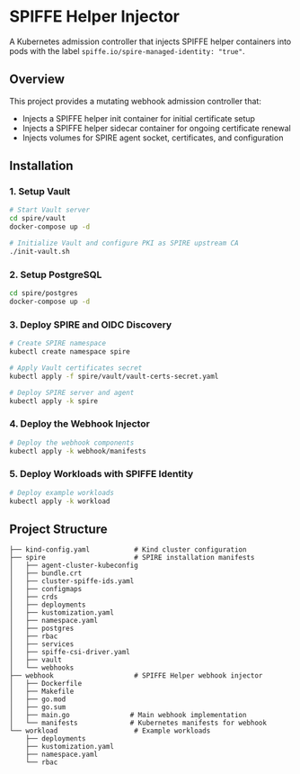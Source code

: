 # SPIFFE Helper Injector

A Kubernetes admission controller that injects SPIFFE helper containers into pods with the label `spiffe.io/spire-managed-identity: "true"`.

## Overview

This project provides a mutating webhook admission controller that:
- Injects a SPIFFE helper init container for initial certificate setup
- Injects a SPIFFE helper sidecar container for ongoing certificate renewal
- Injects volumes for SPIRE agent socket, certificates, and configuration


## Installation

### 1. Setup Vault

```bash
# Start Vault server
cd spire/vault
docker-compose up -d

# Initialize Vault and configure PKI as SPIRE upstream CA
./init-vault.sh
```

### 2. Setup PostgreSQL

```bash
cd spire/postgres
docker-compose up -d
```

### 3. Deploy SPIRE and OIDC Discovery

```bash
# Create SPIRE namespace
kubectl create namespace spire

# Apply Vault certificates secret
kubectl apply -f spire/vault/vault-certs-secret.yaml

# Deploy SPIRE server and agent
kubectl apply -k spire
```

### 4. Deploy the Webhook Injector

```bash
# Deploy the webhook components
kubectl apply -k webhook/manifests
```

### 5. Deploy Workloads with SPIFFE Identity

```bash
# Deploy example workloads
kubectl apply -k workload
```

## Project Structure

```
├── kind-config.yaml           # Kind cluster configuration
├── spire                      # SPIRE installation manifests
│   ├── agent-cluster-kubeconfig
│   ├── bundle.crt
│   ├── cluster-spiffe-ids.yaml
│   ├── configmaps
│   ├── crds
│   ├── deployments
│   ├── kustomization.yaml
│   ├── namespace.yaml
│   ├── postgres
│   ├── rbac
│   ├── services
│   ├── spiffe-csi-driver.yaml
│   ├── vault
│   └── webhooks
├── webhook                    # SPIFFE Helper webhook injector
│   ├── Dockerfile
│   ├── Makefile
│   ├── go.mod
│   ├── go.sum
│   ├── main.go               # Main webhook implementation
│   └── manifests             # Kubernetes manifests for webhook
└── workload                   # Example workloads
    ├── deployments
    ├── kustomization.yaml
    ├── namespace.yaml
    └── rbac
```